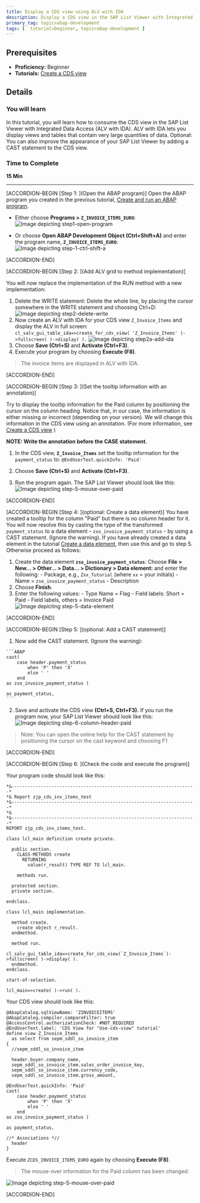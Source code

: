 ```yaml
---
title: Display a CDS view using ALV with IDA
description: Display a CDS view in the SAP List Viewer with Integrated Data Access (IDA)
primary_tag: topic>abap-development
tags: [  tutorial>beginner, topic>abap-development ]
---
```


## Prerequisites  
 - **Proficiency:** Beginner
 - **Tutorials:** [Create a CDS view](https://developers.sap.com/tutorials/abap-dev-adt-create-cds-view.html)

## Details
### You will learn  
In this tutorial, you will learn how to consume the CDS view in the SAP List Viewer with Integrated Data Access (ALV with IDA). ALV with IDA lets you display views and tables that contain very large quantities of data.
Optional: You can also improve the appearance of your SAP List Viewer by adding a CAST statement to the CDS view.

### Time to Complete
**15 Min**  

---

[ACCORDION-BEGIN [Step 1: ](Open the ABAP program)]
Open the ABAP program you created in the previous tutorial, [Create and run an ABAP program](https://developers.sap.com/tutorials/abap-create-basic-app.html).

 - Either choose **Programs > `Z_INVOICE_ITEMS_EURO`**:
![Image depicting step1-open-program](step1-open-program.png)

 - Or choose **Open ABAP Development Object (Ctrl+Shift+A)** and enter the program name, **`Z_INVOICE_ITEMS_EURO`**:
![Image depicting step-1-ctrl-shift-a](step-1-ctrl-shift-a.png)

[ACCORDION-END]

[ACCORDION-BEGIN [Step 2: ](Add ALV grid to method implementation)]

You will now replace the implementation of the RUN method with a new implementation:

  1.	Delete the WRITE statement: Delete the whole line, by placing the cursor somewhere in the WRITE statement and choosing Ctrl+D:
![Image depicting step2-delete-write](step2-delete-write.png)
  2.  Now create an ALV with IDA for your CDS view `Z_Invoice_Items` and display the ALV in full screen:
`cl_salv_gui_table_ida=>create_for_cds_view( 'Z_Invoice_Items' )->fullscreen( )->display( ).`
![Image depicting step2a-add-ida](step2a-add-ida.png)
  3.	Choose **Save (Ctrl+S)**  and **Activate (Ctrl+F3)**.
  4.	Execute your program by choosing **Execute (F8)**.

> The invoice items are displayed in ALV with IDA.

[ACCORDION-END]

[ACCORDION-BEGIN [Step 3: ](Set the tooltip information with an annotation)]

Try to display the tooltip information for the Paid column by positioning the cursor on the column heading.
Notice that, in our case, the information is either missing or incorrect (depending on your version).
We will change this information in the CDS view using an annotation. (For more information, see [Create a CDS view](https://developers.sap.com/tutorials/abap-dev-adt-create-cds-view.html) )

**NOTE: Write the annotation before the CASE statement.**

  1. In the CDS view, **`Z_Invoice_Items`** set the tooltip information for the `payment_status` to:
    `@EndUserText.quickInfo: 'Paid' `

  2. Choose **Save (Ctrl+S)**  and **Activate (Ctrl+F3)**.
  3. Run the program again. The SAP List Viewer should look like this:
  ![Image depicting step-5-mouse-over-paid](step-5-mouse-over-paid.png)

[ACCORDION-END]

[ACCORDION-BEGIN [Step 4: ](optional: Create a data element)]
You have created a tooltip for the column "Paid" but there is no column header for it. You will now resolve this by casting the type of the transformed `payment_status` to a data element - `zso_invoice_payment_status` - by using a CAST statement. (Ignore the warning).
If you have already created a data element in the tutorial [Create a data element](https://developers.sap.com/tutorials/abap-dev-adt-create-data-element.html), then use this and go to step 5. Otherwise proceed as follows:

  1. Create the data element **`zso_invoice_payment_status`**: Choose **File > New... > Other... > Data... > Dictionary > Data element:** and enter the following:
    - Package, e.g., `Zxx_Tutorial` (where `xx` = your initials)
    - Name = `zso_invoice_payment_status`
    - Description
  2. Choose **Finish**.
  3. Enter the following values:
    - Type Name = Flag
    - Field labels: Short = Paid
    - Field labels, others = Invoice Paid
![Image depicting step-5-data-element](step-5-data-element.png)

[ACCORDION-END]

[ACCORDION-BEGIN [Step 5: ](optional: Add a CAST statement)]
  1. Now add the CAST statement. (Ignore the warning):

    ```ABAP
    cast(
        case header.payment_status
            when 'P' then 'X'
            else ' '
        end
    as zso_invoice_payment_status )

    as payment_status,
    ```
  2. Save and activate the CDS view **(Ctrl+S, Ctrl+F3).** If you run the program now, your SAP List Viewer should look like this:
  ![Image depicting step-6-column-header-paid](step-6-column-header-paid.png)

> Note: You can open the online help for the CAST statement by positioning the cursor on the cast keyword and choosing F1


[ACCORDION-END]

[ACCORDION-BEGIN [Step 6: ](Check the code and execute the program)]

Your program code should look like this:

```ABAP
*&---------------------------------------------------------------------*
*& Report zjp_cds_inv_items_test
*&---------------------------------------------------------------------*
*&
*&---------------------------------------------------------------------*
REPORT zjp_cds_inv_items_test.

class lcl_main definition create private.

  public section.
    CLASS-METHODS create
      RETURNING
        value(r_result) TYPE REF TO lcl_main.

    methods run.

  protected section.
  private section.

endclass.

class lcl_main implementation.

  method create.
    create object r_result.
  endmethod.

  method run.

cl_salv_gui_table_ida=>create_for_cds_view(`Z_Invoice_Items`)->fullscreen( )->display( ).
  endmethod.
endclass.

start-of-selection.

lcl_main=>create( )->run( ).

```

Your CDS view should look like this:

```ABAP
@AbapCatalog.sqlViewName: 'ZINVOICEITEMS'
@AbapCatalog.compiler.compareFilter: true
@AccessControl.authorizationCheck: #NOT_REQUIRED
@EndUserText.label: 'CDS View for "Use-cds-view" tutorial'
define view Z_Invoice_Items
  as select from sepm_sddl_so_invoice_item
{
  //sepm_sddl_so_invoice_item

  header.buyer.company_name,
  sepm_sddl_so_invoice_item.sales_order_invoice_key,
  sepm_sddl_so_invoice_item.currency_code,
  sepm_sddl_so_invoice_item.gross_amount,

@EndUserText.quickInfo: 'Paid'  
cast(
    case header.payment_status
        when 'P' then 'X'
        else ' '
    end
as zso_invoice_payment_status )

as payment_status,

//* Associations *//
  header
}
```
Execute `ZCDS_INVOICE_ITEMS_EURO` again by choosing **Execute (F8)**.

> The mouse-over information for the Paid column has been changed:

![Image depicting step-5-mouse-over-paid](step-5-mouse-over-paid.png)

[ACCORDION-END]

